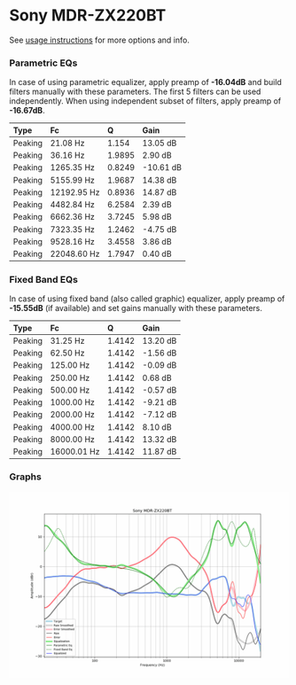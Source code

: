 # Sony MDR-ZX220BT
See [usage instructions](https://github.com/jaakkopasanen/AutoEq#usage) for more options and info.

### Parametric EQs
In case of using parametric equalizer, apply preamp of **-16.04dB** and build filters manually
with these parameters. The first 5 filters can be used independently.
When using independent subset of filters, apply preamp of **-16.67dB**.

| Type    | Fc          |      Q | Gain      |
|:--------|:------------|:-------|:----------|
| Peaking | 21.08 Hz    | 1.154  | 13.05 dB  |
| Peaking | 36.16 Hz    | 1.9895 | 2.90 dB   |
| Peaking | 1265.35 Hz  | 0.8249 | -10.61 dB |
| Peaking | 5155.99 Hz  | 1.9687 | 14.38 dB  |
| Peaking | 12192.95 Hz | 0.8936 | 14.87 dB  |
| Peaking | 4482.84 Hz  | 6.2584 | 2.39 dB   |
| Peaking | 6662.36 Hz  | 3.7245 | 5.98 dB   |
| Peaking | 7323.35 Hz  | 1.2462 | -4.75 dB  |
| Peaking | 9528.16 Hz  | 3.4558 | 3.86 dB   |
| Peaking | 22048.60 Hz | 1.7947 | 0.40 dB   |

### Fixed Band EQs
In case of using fixed band (also called graphic) equalizer, apply preamp of **-15.55dB**
(if available) and set gains manually with these parameters.

| Type    | Fc          |      Q | Gain     |
|:--------|:------------|:-------|:---------|
| Peaking | 31.25 Hz    | 1.4142 | 13.20 dB |
| Peaking | 62.50 Hz    | 1.4142 | -1.56 dB |
| Peaking | 125.00 Hz   | 1.4142 | -0.09 dB |
| Peaking | 250.00 Hz   | 1.4142 | 0.68 dB  |
| Peaking | 500.00 Hz   | 1.4142 | -0.57 dB |
| Peaking | 1000.00 Hz  | 1.4142 | -9.21 dB |
| Peaking | 2000.00 Hz  | 1.4142 | -7.12 dB |
| Peaking | 4000.00 Hz  | 1.4142 | 8.10 dB  |
| Peaking | 8000.00 Hz  | 1.4142 | 13.32 dB |
| Peaking | 16000.01 Hz | 1.4142 | 11.87 dB |

### Graphs
![](./Sony%20MDR-ZX220BT.png)